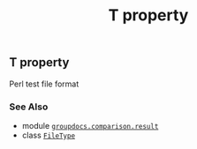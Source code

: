 ﻿---
title: T property
second_title: GroupDocs.Comparison for Python via .NET API References
description: 
type: docs
url: /python-net/groupdocs.comparison.result/filetype/t/
is_root: false
weight: 1390
---

## T property


Perl test file format

### See Also
* module [`groupdocs.comparison.result`](../../)
* class [`FileType`](/comparison/python-net/groupdocs.comparison.result/filetype)

